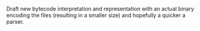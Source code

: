 Draft new bytecode interpretation and representation with an actual binary encoding the files (resulting in a smaller size) and hopefully a quicker a parser.
